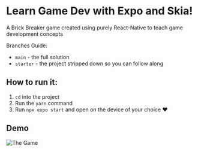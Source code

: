 # Learn Game Dev with Expo and Skia!

A Brick Breaker game created using purely React-Native to teach game development concepts

Branches Guide:

- `main` - the full solution
- `starter` - the project stripped down so you can follow along

## How to run it:

1. `cd` into the project
2. Run the `yarn` command
3. Run `npx expo start` and open on the device of your choice ❤️

## Demo

![The Game](./breaker.gif)
